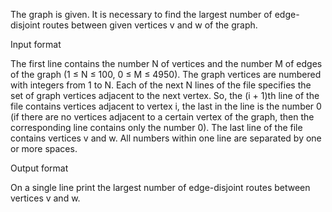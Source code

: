 The graph is given. It is necessary to find the largest number of edge-disjoint routes between given vertices v and w of the graph.

Input format

The first line contains the number N of vertices and the number M of edges of the graph (1 ≤ N ≤ 100, 0 ≤ M ≤ 4950). The graph vertices are numbered with integers from 1 to N. Each of the next N lines of the file specifies the set of graph vertices adjacent to the next vertex. So, the (i + 1)th line of the file contains vertices adjacent to vertex i, the last in the line is the number 0 (if there are no vertices adjacent to a certain vertex of the graph, then the corresponding line contains only the number 0). The last line of the file contains vertices v and w. All numbers within one line are separated by one or more spaces.

Output format

On a single line print the largest number of edge-disjoint routes between vertices v and w.
